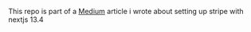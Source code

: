 This repo is part of a [Medium](https://blog.elisv.com/how-to-add-stripe-payments-to-your-next-js-app-d1cfced7c8a5) article i wrote about setting up stripe with nextjs 13.4
